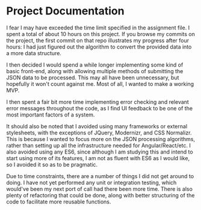 # Project Documentation

I fear I may have exceeded the time limit specified in the assignment file. I spent a total of about 10 hours on this project. If you browse my commits on the project, the first commit on that repo illustrates my progress after four hours: I had just figured out the algorithm to convert the provided data into a more data structure.

I then decided I would spend a while longer implementing some kind of basic front-end, along with allowing multiple methods of submitting the JSON data to be processed. This may all have been unnecessary, but hopefully it won't count against me. Most of all, I wanted to make a working MVP.

I then spent a fair bit more time implementing error checking and relevant error messages throughout the code, as I find UI feedback to be one of the most important factors of a system.

It should also be noted that I avoided using many frameworks or external stylesheets, with the exceptions of JQuery, Modernizr, and CSS Normalizr. This is because I wanted to focus more on the JSON processing algorithms, rather than setting up all the infrastructure needed for Angular/React/etc. I also avoided using any ES6, since although I am studying this and intend to start using more of its features, I am not as fluent with ES6 as I would like, so I avoided it so as to be pragmatic.

Due to time constraints, there are a number of things I did not get around to doing. I have not yet performed any unit or integration testing, which would've been my next port of call had there been more time. There is also plenty of refactoring that could be done, along with better structuring of the code to facilitate more reusable functions.

